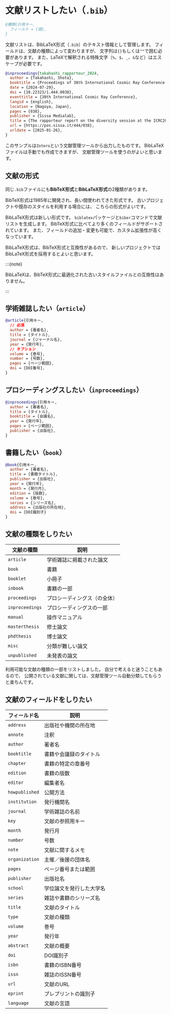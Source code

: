 # 文献リストしたい（`.bib`）

```bibtex
@種類{引用キー,
  フィールド = {値},
}
```

文献リストは、BibLaTeX形式（`.bib`）のテキスト情報として管理します。
フィールドは、文献の種類によって変わりますが、
文字列は`{}`もしくは`""`で囲む必要があります。
また、LaTeXで解釈される特殊文字（`%`、`$`、`_`、`&`など）はエスケープが必要です。

```bibtex
@inproceedings{takahashi_rapporteur_2024,
  author = {Takahashi, Shota},
  booktitle = {Proceedings of 38th International Cosmic Ray Conference — {PoS}({ICRC2023})},
  date = {2024-07-29},
  doi = {10.22323/1.444.0038},
  eventtitle = {38th International Cosmic Ray Conference},
  langid = {english},
  location = {Nagoya, Japan},
  pages = {038},
  publisher = {Sissa Medialab},
  title = {The rapporteur report on the diversity session at the ICRC2023},
  url = {https://pos.sissa.it/444/038},
  urldate = {2025-01-26},
}
```

このサンプルは`Zotero`という文献管理ツールから出力したものです。
BibLaTeXファイルは手動でも作成できますが、
文献管理ツールを使うのがよいと思います。

## 文献の形式

同じ`.bib`ファイルにも**BibTeX形式**と**BibLaTeX形式**の2種類があります。

BibTeX形式は1985年に開発され、長い間使われてきた形式です。
古いプロジェクトや既存のスタイルを利用する場合には、
こちらの形式がよいです。

BibLaTeX形式は新しい形式です。
`biblatex`パッケージと`biber`コマンドで文献リストを生成します。
BibTeX形式に比べてより多くのフィールドがサポートされています。
また、フィールドの追加・変更も可能で、カスタム拡張性が高くなっています。

BibLaTeX形式は、BibTeX形式と互換性があるので、
新しいプロジェクトではBibLaTeX形式を採用するとよいと思います。

:::{note}

BibLaTeXは、BibTeX形式に最適化された古いスタイルファイルとの互換性はありません。

:::

## 学術雑誌したい（`article`）

```bibtex
@article{引用キー,
  // 必須
  author = {著者名},
  title = {タイトル},
  journal = {ジャーナル名},
  year = {発行年},
  // オプション
  volume = {巻号},
  number = {号数},
  pages = {ページ範囲},
  doi = {DOI番号},
}
```

## プロシーディングスしたい（`inproceedings`）

```bibtex
@inproceedings{引用キー,
  author = {著者名},
  title = {タイトル},
  booktitle = {会議名},
  year = {発行年},
  pages = {ページ範囲},
  publisher = {出版社},
}
```

## 書籍したい（`book`）

```bibtex
@book{引用キー,
  author = {著者名},
  title = {書籍タイトル},
  publisher = {出版社},
  year = {発行年},
  month = {発行月},
  edition = {版数},
  volume = {巻号},
  series = {シリーズ名},
  address = {出版社の所在地},
  doi = {DOI識別子}
}
```

## 文献の種類をしりたい

| 文献の種類 | 説明 |
|---|---|
| `article` | 学術雑誌に掲載された論文 |
| `book` | 書籍 |
| `booklet` | 小冊子 |
| `inbook` | 書籍の一部 |
| `proceedings` | プロシーディングス（の全体）|
| `inproceedings` | プロシーディングスの一部 |
| `manual` | 操作マニュアル |
| `masterthesis` | 修士論文 |
| `phdthesis` | 博士論文 |
| `misc` | 分類が難しい論文 |
| `unpublished` | 未発表の論文 |

利用可能な文献の種類の一部をリストしました。
自分で考えると迷うこともあるので、
公開されている文献に関しては、文献管理ツール自動分類してもらうと楽ちんです。

## 文献のフィールドをしりたい

| フィールド名 | 説明 |
|---|---|
| `address` | 出版社や機関の所在地 |
| `annote` | 注釈 |
| `author` | 著者名 |
| `booktitle` | 書籍や会議録のタイトル |
| `chapter` | 書籍の特定の章番号 |
| `edition` | 書籍の版数 |
| `editor` | 編集者名 |
| `howpublished` | 公開方法 |
| `institution` | 発行機関名 |
| `journal` | 学術雑誌の名前 |
| `key` | 文献の参照用キー |
| `month` | 発行月 |
| `number` | 号数 |
| `note` | 文献に関するメモ |
| `organization` | 主催／後援の団体名 |
| `pages` | ページ番号または範囲 |
| `publisher` | 出版社名 |
| `school` | 学位論文を発行した大学名 |
| `series` | 雑誌や書籍のシリーズ名 |
| `title` | 文献のタイトル |
| `type` | 文献の種類 |
| `volume` | 巻号 |
| `year` | 発行年 |
| `abstract` | 文献の概要 |
| `doi` | DOI識別子 |
| `isbn` | 書籍のISBN番号 |
| `issn` | 雑誌のISSN番号 |
| `url` | 文献のURL |
| `eprint` | プレプリントの識別子 |
| `language` | 文献の言語 |
